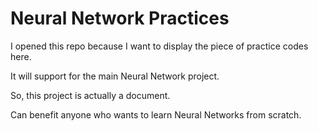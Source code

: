 # Neural Network Practices

I opened this repo because I want to display the piece of practice codes here. 

It will support for the main Neural Network project.

So, this project is actually a document. 

Can benefit anyone who wants to learn Neural Networks from scratch.

